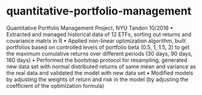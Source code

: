 # quantitative-portfolio-management

Quantitative Portfolio Management Project, NYU Tandon 10/2016
• Extracted and managed historical data of 12 ETFs, sorting out returns and covariance matrix in R
• Applied non-linear optimization algorithm, built portfolios based on controlled levels of portfolio beta (0.5, 1, 1.5, 2) to get the maximum cumulative returns over different periods (30 days, 90 days, 180 days)
• Performed the bootstrap protocol for resampling, generated new data set with normal distributed returns of same mean and variance as the real data and validated the model with new data set
• Modified models by adjusting the weights of return and risk in the model (by adjusting the coefficient of the optimization formula)
